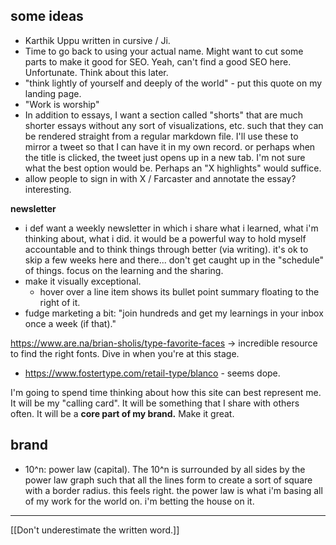 ## some ideas
- Karthik Uppu written in cursive / Ji.
- Time to go back to using your actual name. Might want to cut some parts to make it good for SEO. Yeah, can't find a good SEO here. Unfortunate. Think about this later.
- "think lightly of yourself and deeply of the world" - put this quote on my landing page.
- "Work is worship"
- In addition to essays, I want a section called "shorts" that are much shorter essays without any sort of visualizations, etc. such that they can be rendered straight from a regular markdown file. I'll use these to mirror a tweet so that I can have it in my own record. or perhaps when the title is clicked, the tweet just opens up in a new tab. I'm not sure what the best option would be. Perhaps an "X highlights" would suffice.
- allow people to sign in with X / Farcaster and annotate the essay? interesting.

**newsletter**
- i def want a weekly newsletter in which i share what i learned, what i'm thinking about, what i did. it would be a powerful way to hold myself accountable and to think things through better (via writing). it's ok to skip a few weeks here and there... don't get caught up in the "schedule" of things. focus on the learning and the sharing.
- make it visually exceptional.
	- hover over a line item shows its bullet point summary floating to the right of it.
- fudge marketing a bit: "join hundreds and get my learnings in your inbox once a week (if that)."

https://www.are.na/brian-sholis/type-favorite-faces -> incredible resource to find the right fonts. Dive in when you're at this stage.
- https://www.fostertype.com/retail-type/blanco - seems dope.

I'm going to spend time thinking about how this site can best represent me. It will be my "calling card". It will be something that I share with others often. It will be a **core part of my brand.** Make it great.
## brand
- 10^n: power law (capital). The 10^n is surrounded by all sides by the power law graph such that all the lines form to create a sort of square with a border radius. this feels right. the power law is what i'm basing all of my work for the world on. i'm betting the house on it.

---

[[Don't underestimate the written word.]]